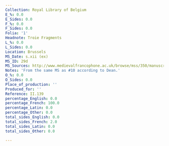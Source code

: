 ```yaml
---
Collection: Royal Library of Belgium
E_%: 0.0
E_Sides: 0.0
F_%: 0.0
F_Sides: 0.0
Folia: '1'
Headnote: Troie Fragments
L_%: 0.0
L_Sides: 0.0
Location: Brussels
MS_Date: s.xii (ex)
MS_ID: 29d
MS_Sources: http://www.medievalfrancophone.ac.uk/browse/mss/350/manuscript.html
Notes: 'From the same MS as #10 according to Dean.'
O_%: 0.0
O_Sides: 0.0
Place_of_production: ''
Produced_for: ''
Reference: II.139
percentage_English: 0.0
percentage_French: 100.0
percentage_Latin: 0.0
percentage_Other: 0.0
total_sides_English: 0.0
total_sides_French: 2.0
total_sides_Latin: 0.0
total_sides_Other: 0.0

---
```

